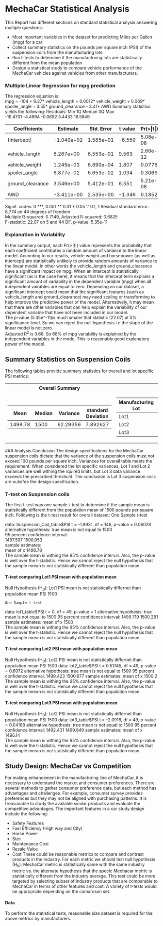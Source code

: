 # MechaCar Statistical Analysis
This Report has different sections on standard statistical analysis answering multiple questions: </br>
* Most important variables in the dataset for predicting Miles per Gallon (mpg) for a car
* Collect summary statistics on the pounds per square inch (PSI) of the suspension coils from the manufacturing lots
* Run t-tests to determine if the manufacturing lots are statistically different from the mean population
* Design a statistical study to compare vehicle performance of the MechaCar vehicles against vehicles from other manufacturers. 

### Multiple Linear Regression for mpg prediction 
The regression equation is: </br>
mpg = -104 + 6.27\* vehicle_length + 0.0012\* vehicle_weight + 0.069\* spoiler_angle + 3.55\* ground_clearance - 3.41\* AWD
Summary statistics yields the following:
Residuals:
     Min       1Q   Median       3Q      Max </br>
-19.4701  -4.4994  -0.0692   5.4433  18.5849 </br>

|Coefficients         |Estimate| Std. Error| t value| Pr(>\|t\|)|significance|
|---------------|  --------| ----------| -------| --------| ----|
|(Intercept)    |   -1.040e+02  |1.585e+01|  -6.559| 5.08e-08| \*** |
|vehicle_length |   6.267e+00 | 6.553e-01|   9.563 |2.60e-12| \*** | 
|vehicle_weight |    1.245e-03| 6.890e-04|   1.807  | 0.0776| \.|  
|spoiler_angle   |  6.877e-02|  6.653e-02 |  1.034  | 0.3069 |   
|ground_clearance|  3.546e+00|  5.412e-01 |  6.551 |5.21e-08 |\*** | 
|AWD  |            -3.411e+00 | 2.535e+00|  -1.346 |  0.1852  | 

Signif. codes:  0 \***, 0.001 \** 0.01 \* 0.05 ‘.’ 0.1,  1 
Residual standard error: 8.774 on 44 degrees of freedom </br>
Multiple R-squared:  0.7149,	Adjusted R-squared:  0.6825 </br>
F-statistic: 22.07 on 5 and 44 DF,  p-value: 5.35e-11 </br>


### Explanation in Variability

In the summary output, each Pr(>|t|) value represents the probability that each coefficient contributes a random amount of variance to the linear model. According to our results, vehicle weight and horsepower (as well as intercept) are statistically unlikely to provide random amounts of variance to the linear model. In other words the vehicle_length and ground_clearance have a significant impact on mpg. When an intercept is statistically significant (as is the case here), it means that the intercept term explains a significant amount of variability in the dependent variable (mpg) when all independent vairables are equal to zero. Depending on our dataset, a significant intercept could mean that the significant features (such as vehicle_length and ground_clearance) may need scaling or transforming to help improve the predictive power of the model. Alternatively, it may mean that there are other variables that can help explain the variability of our dependent variable that have not been included in our model. </br>
The p-value (5.35e^-11)is much smaler that statistic (22.07) at 5% significance level. So we can reject the null hypothesis i.e the slope of the linear model is not zero.</br>
Adjusted R<sup>2</sup> is 0.68. So 68% of mpg variability is explained by the independent variables in the mode. This is reasonably good explanatory power of the model.

## Summary Statistics on Suspension Coils
The following tables provide summary statistics for overall and lot specific PSI metrics:
<table>
<tr><th>Overall Summary </th><th>Summary by Lot</th></tr>
<tr><td>

|Mean|Median|Variance|standard Deviation| 
|---|---|---|---|
|1498.78|1500|62.29356|7.892627|


</td><td>

|Manufacturing Lot|Mean|Median|Variance|Standard Deviation| 
|---|---|---|---|---|
|Lot1|1500.00|1500.0|0.9795918|0.9897433|
|Lot2|1500.20|1500.0|7.4693878|2.7330181|
|Lot3|1496.14|1498.5|170.2861224|13.0493725|
     
</td></tr> </table>
### Analysis Conclusion
The design specifications for the MechaCar suspension coils dictate that the variance of the suspension coils must not exceed 100 pounds per square inch.
Variances for overall table meets the requirement. When considered the lot specific variances, Lot 1 and Lot 2 variances are well withing the rquired limits, but Lot 3 data variance exceeds the prescribed threshold. The conclusion is Lot 3 suspension coils are outsifde the design specification.

### T-test on Suspension coils
The first t-test was one sample t-test to determine if the sample mean is statistically different from the population mean of 1500 pounds per square inch.
Following is the t-test result for overall dataset:
	One Sample t-test

data:  Suspension_Coil_table$PSI
t = -1.8931, df = 149, p-value = 0.06028</br>
alternative hypothesis: true mean is not equal to 1500</br>
95 percent confidence interval:</br>
 1497.507 1500.053</br>
sample estimates:</br>
mean of x 
  1498.78 </br>
The sample mean is withing the 95% confidence interval. Also, the p-value is well over the t-statistic. Hence we cannot reject the null hypothesis that the sample mrean is not statistically different than population mean. 

#### T-test comparing Lot1 PSI mean with population mean
Null Hypothesis (H<sub>0</sub>): Lot1 PSI mean is not statistically differnet than population mean PSI 1500

	One Sample t-test

data:  lot1_table$PSI
t = 0, df = 49, p-value = 1
alternative hypothesis: true mean is not equal to 1500
95 percent confidence interval:
 1499.719 1500.281
sample estimates:
mean of x 
     1500 </br>
The sample mean is withing the 95% confidence interval. Also, the p-value is well over the t-statistic. Hence we cannot reject the null hypothesis that the sample mrean is not statistically different than population mean. 

#### T-test comparing Lot2 PSI mean with population mean
Null Hypothesis (H<sub>0</sub>): Lot2 PSI mean is not statistically differnet than population mean PSI 1500
data:  lot2_table$PSI
t = 0.51745, df = 49, p-value = 0.6072
alternative hypothesis: true mean is not equal to 1500
95 percent confidence interval:
 1499.423 1500.977
sample estimates:
mean of x 
   1500.2 </br>
The sample mean is withing the 95% confidence interval. Also, the p-value is well over the t-statistic. Hence we cannot reject the null hypothesis that the sample mrean is not statistically different than population mean. 
#### T-test comparing Lot3 PSI mean with population mean
Null Hypothesis (H<sub>0</sub>): Lot2 PSI mean is not statistically differnet than population mean PSI 1500
data:  lot3_table$PSI
t = -2.0916, df = 49, p-value = 0.04168
alternative hypothesis: true mean is not equal to 1500
95 percent confidence interval:
 1492.431 1499.849
sample estimates:
mean of x 
1496.14 </br>
The sample mean is withing the 95% confidence interval. Also, the p-value is well over the t-statistic. Hence we cannot reject the null hypothesis that the sample mrean is not statistically different than population mean.

## Study Design: MechaCar vs Competition
For making enhancement in the manufacturing line of MechaCar, it is necessary to understand the market and consumer preferences. There are several methods to gather consumer preference data, but each method has advantages and challenges. For example, consumer survey provides preferences but they may not be aligned with purchasing patterns. It is freasonable to study the available similar products and evaluate the competitive advantages. The important features in a car study design include the following:
* Safety Features
* Fuel Efficiency (High way and City)
* Horse Power
* Size
* Maintenance Cost
* Resale Value
* Cost
These could be reasonable metrics to compare and contrast products in the industry.
For each metric we should test null hypothesis (H<sub>0</sub>):
MechaCar metric is statistically same with the same industry metric vs. the alternate hypothesis that the specic Mechacar metric is statistically different from the industry average.
This test could be more targeted by selecting subset of industry products that are comparable to MechaCar in terms of other features and cost. 
A variety of t-tests would be appropriate depending on the comaroson set.
#### Data
To perform the statistical tests, reasonable size dataset is required for the above metrics by manufacturers.	








